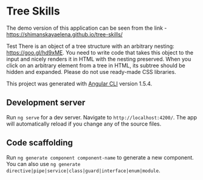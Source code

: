 # Tree Skills

The demo version of this application can be seen from the link - https://shimanskayaelena.github.io/tree-skills/

Test
There is an object of a tree structure with an arbitrary nesting: https://goo.gl/hd9xME. You need to write code that takes this object to the input and nicely renders it in HTML with the nesting preserved. When you click on an arbitrary element from a tree in HTML, its subtree should be hidden and expanded.
Please do not use ready-made CSS libraries.


This project was generated with [Angular CLI](https://github.com/angular/angular-cli) version 1.5.4.

## Development server

Run `ng serve` for a dev server. Navigate to `http://localhost:4200/`. The app will automatically reload if you change any of the source files.

## Code scaffolding

Run `ng generate component component-name` to generate a new component. You can also use `ng generate directive|pipe|service|class|guard|interface|enum|module`.



